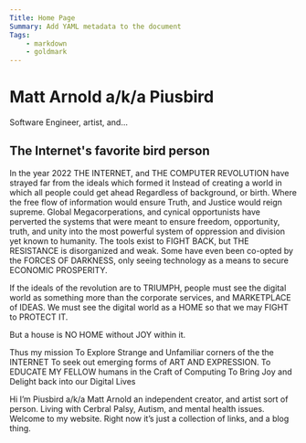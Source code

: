 ```yaml
---
Title: Home Page
Summary: Add YAML metadata to the document
Tags:
    - markdown
    - goldmark
---
```

# Matt Arnold a/k/a Piusbird

Software Engineer, artist, and...

## The Internet's favorite bird person



 In the year 2022 THE INTERNET, and 
THE COMPUTER REVOLUTION have strayed far from the ideals which formed it
Instead of creating a world in which all people could get ahead
Regardless of background, or birth.  Where the free flow of information
would ensure Truth, and Justice would reign supreme.
Global Megacorperations, and cynical opportunists have perverted the systems
that were meant to ensure freedom, opportunity, truth, and unity
into the most powerful system of oppression and division yet known to humanity.
The tools exist to FIGHT BACK, but THE RESISTANCE is disorganized and weak.
Some have even been co-opted by the FORCES OF DARKNESS, only seeing technology
as a means to secure ECONOMIC PROSPERITY.

If the ideals of the revolution are to TRIUMPH, people must see the 
digital world as something more than the corporate services, and 
MARKETPLACE of IDEAS. We must see the digital world as a HOME
so that we may FIGHT to PROTECT IT.

But a house is NO HOME without JOY within it.

Thus my mission 
To Explore Strange and Unfamiliar corners of the the INTERNET
To seek out emerging forms of ART AND EXPRESSION.
To EDUCATE MY FELLOW humans in the Craft of Computing
To Bring Joy and Delight back into our Digital Lives

Hi I’m Piusbird a/k/a Matt Arnold an independent creator, and artist sort of person. Living with Cerbral Palsy, Autism, and mental health issues. Welcome to my website. Right now it’s just a collection of links, and a blog thing.


